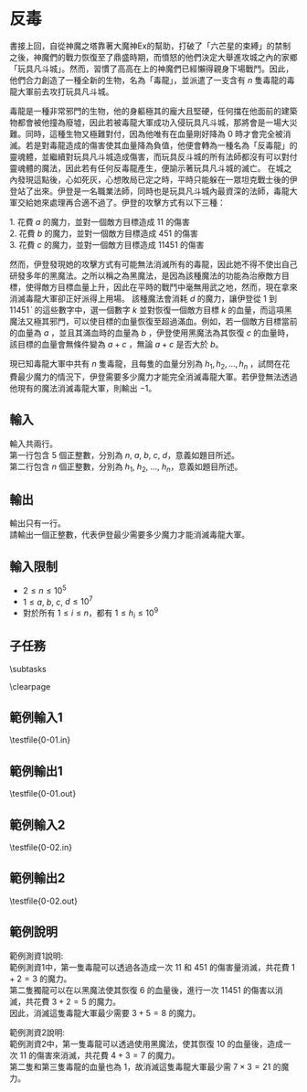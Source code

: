 # 反毒

書接上回，自從神魔之塔靠著大魔神Ex的幫助，打破了「六芒星的束縛」的禁制之後，神魔們的戰力恢復至了鼎盛時期，而憤怒的他們決定大舉進攻城之內的家鄉「玩具凡斗城」。然而，習慣了高高在上的神魔們已經懶得親身下場戰鬥。因此，他們合力創造了一種全新的生物，名為「毒龍」，並派遣了一支含有 $n$ 隻毒龍的毒龍大軍前去攻打玩具凡斗城。

毒龍是一種非常邪門的生物，他的身軀極其的龐大且堅硬，任何擋在他面前的建築物都會被他撞為廢墟，因此若被毒龍大軍成功入侵玩具凡斗城，那將會是一場大災難。同時，這種生物又極難對付，因為他唯有在血量剛好降為 $0$ 時才會完全被消滅。若是對毒龍造成的傷害使其血量降為負值，他便會轉為一種名為「反毒龍」的靈魂體，並繼續對玩具凡斗城造成傷害，而玩具反斗城的所有法師都沒有可以對付靈魂體的魔法，因此若有任何反毒龍產生，便諭示著玩具凡斗城的滅亡。
在城之內發現這點後，心如死灰，心想敗局已定之時，平時只能躲在一眾坦克戰士後的伊登站了出來。伊登是一名職業法師，同時也是玩具凡斗城內最資深的法師，毒龍大軍交給她來處理再合適不過了。伊登的攻擊方式有以下三種：

$1.$ 花費 $a$ 的魔力，並對一個敵方目標造成 $11$ 的傷害\
$2.$ 花費 $b$ 的魔力，並對一個敵方目標造成 $451$ 的傷害\
$3.$ 花費 $c$ 的魔力，並對一個敵方目標造成 $11451$ 的傷害

然而，伊登發現她的攻擊方式有可能無法消滅所有的毒龍，因此她不得不使出自己研發多年的黑魔法。之所以稱之為黑魔法，是因為該種魔法的功能為治療敵方目標，使得敵方目標血量上升，因此在平時的戰鬥中毫無用武之地，然而，現在拿來消滅毒龍大軍卻正好派得上用場。
該種魔法會消耗 $d$ 的魔力，讓伊登從 $1$ 到 $11451ˋ$ 的這些數字中，選一個數字 $k$ 並對恢復一個敵方目標 $k$ 的血量，而這項黑魔法又極其邪門，可以使目標的血量恢復至超過滿血。例如，若一個敵方目標當前的血量為 $a$ ，並且其滿血時的血量為 $b$ ，伊登使用黑魔法為其恢復 $c$ 的血量時，該目標的血量會無條件變為 $a+c$ ，無論 $a+c$ 是否大於 $b$。

現已知毒龍大軍中共有 $n$ 隻毒龍，且每隻的血量分別為 $h_1, h_2, ..., h_n$ ，試問在花費最少魔力的情況下，伊登需要多少魔力才能完全消滅毒龍大軍。若伊登無法透過他現有的魔法消滅毒龍大軍，則輸出 $-1$。

## 輸入
輸入共兩行。\
第一行包含 $5$ 個正整數，分別為 $n,$ $a$, $b$, $c$, $d$，意義如題目所述。\
第二行包含 $n$ 個正整數，分別為 $h_1,$ $h_2,$ $...,$ $h_n$，意義如題目所述。

## 輸出
輸出只有一行。\
請輸出一個正整數，代表伊登最少需要多少魔力才能消滅毒龍大軍。

## 輸入限制
 - $2 \le n \le 10^{5}$
 - $1 \le a,$ $b$, $c$, $d \le 10^{7}$
 - 對於所有 $1 \le i \le n$，都有 $1 \le h_i \le 10^9$

## 子任務
\subtasks

\clearpage

## 範例輸入1
\testfile{0-01.in}

## 範例輸出1
\testfile{0-01.out}

## 範例輸入2
\testfile{0-02.in}

## 範例輸出2
\testfile{0-02.out}

## 範例說明
範例測資1說明:\
範例測資1中，第一隻毒龍可以透過各造成一次 $11$ 和 $451$ 的傷害量消滅，共花費 $1+2=3$ 的魔力。\
第二隻獨龍可以在以黑魔法使其恢復 $6$ 的血量後，進行一次 $11451$ 的傷害以消滅，共花費 $3+2=5$ 的魔力。\
因此，消滅這隻毒龍大軍最少需要 $3+5=8$ 的魔力。

範例測資2說明:\
範例測資2中，第一隻毒龍可以透過使用黑魔法，使其恢復 $10$ 的血量後，造成一次 $11$ 的傷害來消滅，共花費 $4+3=7$ 的魔力。\
第二隻和第三隻毒龍的血量也為 $1$，故消滅這隻毒龍大軍最少需 $7 \times 3=21$ 的魔力。

